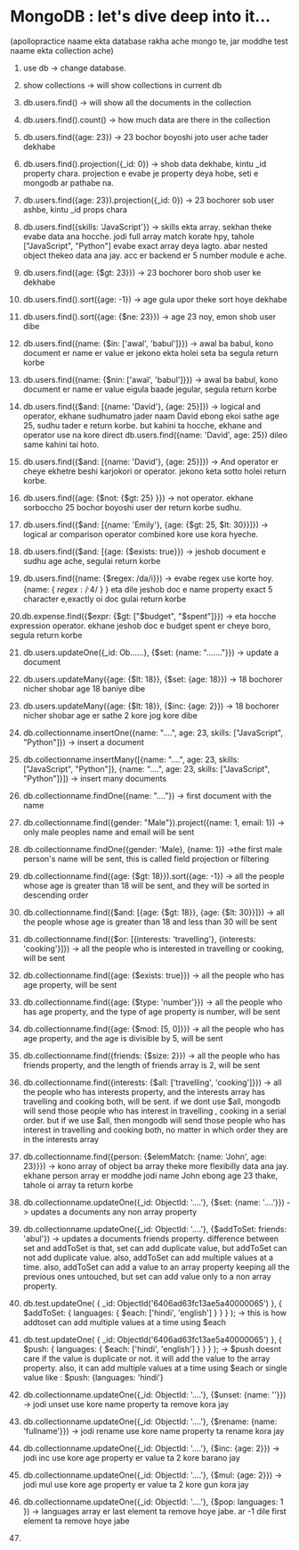 # MongoDB : let's dive deep into it...

(apollopractice naame ekta database rakha ache mongo te, jar moddhe test naame ekta collection ache)

1. use db -> change database.
2. show collections -> will show collections in current db
3. db.users.find() -> will show all the documents in the collection
4. db.users.find().count() -> how much data are there in the collection
5. db.users.find({age: 23}) -> 23 bochor boyoshi joto user ache tader dekhabe
6. db.users.find().projection({\_id: 0}) -> shob data dekhabe, kintu \_id property chara. projection e evabe je property deya hobe, seti e mongodb ar pathabe na.

7. db.users.find({age: 23}).projection({\_id: 0}) -> 23 bochorer sob user ashbe, kintu \_id props chara
8. db.users.find({skills: 'JavaScript'}) -> skills ekta array. sekhan theke evabe data ana hocche. jodi full array match korate hpy, tahole ["JavaScript", "Python"] evabe exact array deya lagto. abar nested object thekeo data ana jay. acc er backend er 5 number module e ache.

9. db.users.find({age: {$gt: 23}}) -> 23 bochorer boro shob user ke dekhabe

10. db.users.find().sort({age: -1}) -> age gula upor theke sort hoye dekhabe
11. db.users.find().sort({age: {$ne: 23}}) -> age 23 noy, emon shob user dibe
12. db.users.find({name: {$in: ['awal', 'babul']}}) -> awal ba babul, kono document er name er value er jekono ekta holei seta ba segula return korbe
13. db.users.find({name: {$nin: ['awal', 'babul']}}) -> awal ba babul, kono document er name er value eigula baade jegular, segula return korbe

14. db.users.find({$and: [{name: 'David'}, {age: 25}]}) -> logical and operator, ekhane sudhumatro jader naam David ebong ekoi sathe age 25, sudhu tader e return korbe. but kahini ta hocche, ekhane and operator use na kore direct db.users.find({name: 'David', age: 25}) dileo same kahini tai hoto.

15. db.users.find({$and: [{name: 'David'}, {age: 25}]}) -> And operator er cheye ekhetre beshi karjokori or operator. jekono keta sotto holei return korbe.
16. db.users.find({age: {$not: {$gt: 25} }}) -> not operator. ekhane sorboccho 25 bochor boyoshi user der return korbe sudhu.
17. db.users.find({$and: [{name: 'Emily'}, {age: {$gt: 25, $lt: 30}}]}) -> logical ar comparison operator combined kore use kora hyeche.
18. db.users.find({$and: [{age: {$exists: true}}) -> jeshob document e sudhu age ache, segulai return korbe
19. db.users.find({name: {$regex: /da/i}}) -> evabe regex use korte hoy. {name: { $regex: /^.{4}$/ } } eta dile jeshob doc e name property exact 5 character e,exactly oi doc gulai return korbe

20.db.expense.find({$expr: {$gt: ["$budget", "$spent"]}}) -> eta hocche expression operator. ekhane jeshob doc e budget spent er cheye boro, segula return korbe

21. db.users.updateOne({\_id: Ob......}, {$set: {name: "......."}}) -> update a document
22. db.users.updateMany({age: {$lt: 18}}, {$set: {age: 18}}) -> 18 bochorer nicher shobar age 18 baniye dibe
23. db.users.updateMany({age: {$lt: 18}}, {$inc: {age: 2}}) -> 18 bochorer nicher shobar age er sathe 2 kore jog kore dibe
24. db.collectionname.insertOne({name: "....", age: 23, skills: ["JavaScript", "Python"]}) -> insert a document
25. db.collectionname.insertMany([{name: "....", age: 23, skills: ["JavaScript", "Python"]}, {name: "....", age: 23, skills: ["JavaScript", "Python"]}]) -> insert many documents
26. db.collectionname.findOne({name: "...."}) -> first document with the name
27. db.collectionname.find({gender: "Male"}).project({name: 1, email: 1}) -> only male peoples name and email will be sent
28. db.collectionname.findOne({gender: 'Male}, {name: 1}) ->the first male person's name will be sent, this is called field projection or filtering
29. db.collectionname.find({age: {$gt: 18}}).sort({age: -1}) -> all the people whose age is greater than 18 will be sent, and they will be sorted in descending order

30. db.collectionname.find({$and: [{age: {$gt: 18}}, {age: {$lt: 30}}]}) -> all the people whose age is greater than 18 and less than 30 will be sent
31. db.collectionname.find({$or: [{interests: 'travelling'}, {interests: 'cooking'}]}) -> all the people who is interested in travelling or cooking, will be sent

32. db.collectionname.find({age: {$exists: true}}) -> all the people who has age property, will be sent
33. db.collectionname.find({age: {$type: 'number'}}) -> all the people who has age property, and the type of age property is number, will be sent
34. db.collectionname.find({age: {$mod: [5, 0]}}) -> all the people who has age property, and the age is divisible by 5, will be sent
35. db.collectionname.find({friends: {$size: 2}}) -> all the people who has friends property, and the length of friends array is 2, will be sent
36. db.collectionname.find({interests: {$all: ['travelling', 'cooking']}}) -> all the people who has interests property, and the interests array has travelling and cooking both, will be sent. if we dont use $all, mongodb will send those people who has interest in travelling , cooking in a serial order. but if we use $all, then mongodb will send those people who has interest in travelling and cooking both, no matter in which order they are in the interests array

37. db.collectionname.find({person: {$elemMatch: {name: 'John', age: 23}}}) -> kono array of object ba array theke more flexibilly data ana jay. ekhane person array er moddhe jodi name John ebong age 23 thake, tahole oi array ta return korbe

38. db.collectionname.updateOne({_id: ObjectId: '....'}, {$set: {name: '....'}}) -> updates a documents any non array property
39. db.collectionname.updateOne({_id: ObjectId: '....'}, {$addToSet: friends: 'abul'}) -> updates a documents friends property. difference between set and addToSet is that, set can add duplicate value, but addToSet can not add duplicate value. also, addToSet can add multiple values at a time. also, addToSet can add a value to an array property keeping all the previous ones untouched, but set can add value only to a non array property.

40. db.test.updateOne(
  { _id: ObjectId('6406ad63fc13ae5a40000065') },
  {
    $addToSet: {
      languages: { $each: ['hindi', 'english'] }
    }
  }
);
 -> this is how addtoset can add multiple values at a time using $each

41. db.test.updateOne(
  { _id: ObjectId('6406ad63fc13ae5a40000065') },
  {
    $push: {
      languages: { $each: ['hindi', 'english'] }
    }
  }
); -> $push doesnt care if the value is duplicate or not. it will add the value to the array property. also, it can add multiple values at a time using $each or single value like : $push: {languages: 'hindi'}

42. db.collectionname.updateOne({_id: ObjectId: '....'}, {$unset: {name: ''}}) -> jodi unset use kore name property ta remove kora jay
43. db.collectionname.updateOne({_id: ObjectId: '....'}, {$rename: {name: 'fullname'}}) -> jodi rename use kore name property ta rename kora jay
44. db.collectionname.updateOne({_id: ObjectId: '....'}, {$inc: {age: 2}}) -> jodi inc use kore age property er value ta 2 kore barano jay
45. db.collectionname.updateOne({_id: ObjectId: '....'}, {$mul: {age: 2}}) -> jodi mul use kore age property er value ta 2 kore gun kora jay
46. db.collectionname.updateOne({_id: ObjectId: '....'}, {$pop: languages: 1 }) -> languages array er last element ta remove hoye jabe. ar -1 dile first element ta remove hoye jabe

47. 